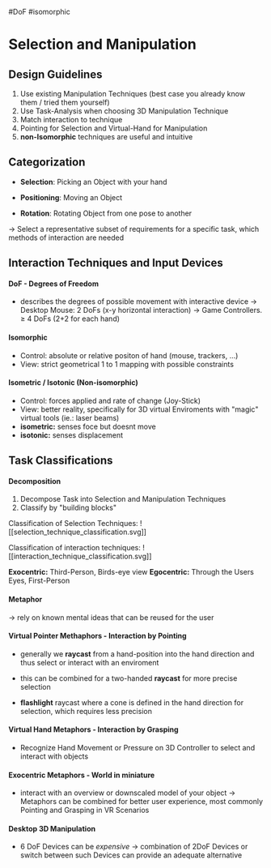 #DoF #isomorphic
# Selection and Manipulation

## Design Guidelines
1. Use existing Manipulation Techniques (best case you already know them / tried them yourself)
2. Use Task-Analysis when choosing 3D Manipulation Technique
3. Match interaction to technique
4. Pointing for Selection and Virtual-Hand for Manipulation
5. **non-Isomorphic** techniques are useful and intuitive

## Categorization
- **Selection**: Picking an Object with your hand

- **Positioning**: Moving an Object

- **Rotation**: Rotating Object from one pose to another

→ Select a representative subset of requirements for a specific task, which methods of interaction are needed
## Interaction Techniques and Input Devices
#### DoF - Degrees of Freedom
- describes the degrees of possible movement with interactive device
	  →  Desktop Mouse: 2 DoFs (x-y horizontal interaction)
	  →  Game Controllers. $\geq$ 4 DoFs (2+2 for each hand)
#### Isomorphic
- Control: absolute or relative positon of hand (mouse, trackers, ...)
- View: strict geometrical 1 to 1 mapping with possible constraints

#### Isometric / Isotonic (Non-isomorphic)
- Control: forces applied and rate of change (Joy-Stick)
- View: better reality, specifically for 3D virtual Enviroments with "magic" virtual tools (ie.: laser beams)
- **isometric:** senses foce but doesnt move
- **isotonic:** senses displacement

## Task Classifications
#### Decomposition
1. Decompose Task into Selection and Manipulation Techniques
2. Classify by "building blocks"

Classification of Selection Techniques:
![[selection_technique_classification.svg]]

Classification of interaction techniques:
![[interaction_technique_classification.svg]]

**Exocentric:** Third-Person, Birds-eye view
**Egocentric:** Through the Users Eyes, First-Person
#### Metaphor
→ rely on known mental ideas that can be reused for the user
#### Virtual Pointer Methaphors - Interaction by Pointing
- generally we **raycast** from a hand-position into the hand direction and thus select or interact with an enviroment
- this can be combined for a two-handed **raycast** for more precise selection

- **flashlight** raycast where a cone is defined in the hand direction for selection, which requires less precision

#### Virtual Hand Metaphors - Interaction by Grasping
- Recognize Hand Movement or Pressure on 3D Controller to select and interact with objects

#### Exocentric Metaphors - World in miniature
- interact with an overview or downscaled model of your object
→ Metaphors can be combined for better user experience, most commonly Pointing and Grasping in VR Scenarios

#### Desktop 3D Manipulation
- 6 DoF Devices can be *expensive* → combination of 2DoF Devices or switch between such Devices can provide an adequate alternative



